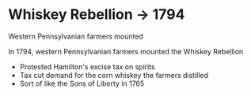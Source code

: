# Whiskey Rebellion -> 1794

Western Pennsylvanian farmers mounted 

In 1794, western Pennsylvanian farmers mounted the Whiskey Rebellion
- Protested Hamilton's excise tax on spirits
- Tax cut demand for the corn whiskey the farmers distilled
- Sort of like the Sons of Liberty in 1765


